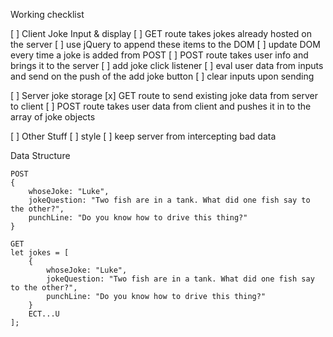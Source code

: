 Working checklist

[ ] Client Joke Input & display
    [ ] GET route takes jokes already hosted on the server
        [ ] use jQuery to append these items to the DOM
        [ ] update DOM every time a joke is added from POST
    [ ] POST route takes user info and brings it to the server
        [ ] add joke click listener 
        [ ] eval user data from inputs and send on the push of the add joke button
        [ ] clear inputs upon sending

[ ] Server joke storage 
    [x] GET route to send existing joke data from server to client
    [ ] POST route takes user data from client and pushes it in to the array of joke objects

[ ] Other Stuff
    [ ] style
    [ ] keep server from intercepting bad data

Data Structure

    POST
    {
        whoseJoke: "Luke",
        jokeQuestion: "Two fish are in a tank. What did one fish say to the other?",
        punchLine: "Do you know how to drive this thing?"
    }

    GET
    let jokes = [
        {
            whoseJoke: "Luke",
            jokeQuestion: "Two fish are in a tank. What did one fish say to the other?",
            punchLine: "Do you know how to drive this thing?"
        }
        ECT...U
    ];